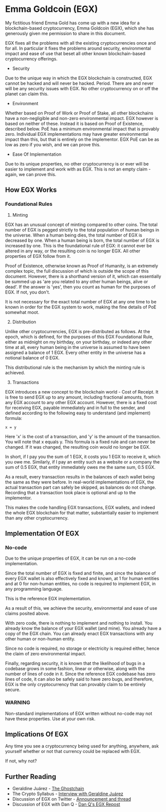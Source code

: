# Emma Goldcoin (EGX)

My fictitious friend Emma Gold has come up with a new idea for a blockchain-based
cryptocurrency, Emma Goldcoin (EGX), which she has generously given me permission
to share in this document.

EGX fixes all the problems with all the existing cryptocurrencies once and for all.
In particular it fixes the problems around security, environmental impact and ease of
use that beset all other known blockchain-based cryptocurrency offerings.

* Security

Due to the unique way in which the EGX blockchain is constructed, EGX cannot be hacked and
will never be hacked. Period. There are and never will be any security issues with EGX.
No other cryptocurrency on or off the planet can claim this.

* Environment

Whether based on Proof of Work or Proof of Stake, all other blockchains have a non-negligible
and non-zero environmental impact. EGX however is based on neither of these. Instead it is
based on Proof of Existence, described below. PoE has a minimum environmental impact that is
provably zero. Individual EGX implementations may have greater environmental impact than this,
but that is entirely on the implementor. EGX PoE can be as low as zero if you wish, and we can
prove this.

* Ease Of Implementation

Due to its unique properties, no other cryptocurrency is or ever will be easier to implement
and work with as EGX. This is not an empty claim - again, we can prove this.

## How EGX Works

### Foundational Rules

1. Minting

EGX has an unusual concept of minting compared to other coins. The total number of EGX is
pegged strictly to the total population of human beings in the universe. When a human being
dies, the total number of EGX is decreased by one. When a human being is born, the total
number of EGX is increased by one. This is the foundational rule of EGX: it cannot ever be
altered in any way, or the resulting coin is no longer EGX. All other properties of EGX
follow from it.

Proof of Existence, otherwise known as Proof of Humanity, is an extremely complex topic, the
full discussion of which is outside the scope of this document. However, there is a shorthand
version of it, which can essentially be summed up as 'are you related to any other human
beings, alive or dead'. If the answer is 'yes', then you count as human for the purposes of
EGX. If not, you don't.

It is not necessary for the exact total number of EGX at any one time to be known in order
for the EGX system to work, making the fine details of PoE somewhat moot.

2. Distribution

Unlike other cryptocurrencies, EGX is pre-distributed as follows. At the epoch, which is
defined, for the purposes of this EGX Foundational Rule, either as midnight on my birthday,
on your birthday, or indeed any other time at all, every human being in the universe is
assumed to have been assigned a balance of 1 EGX. Every other entity in the universe has a
notional balance of 0 EGX.

This distributional rule is the mechanism by which the minting rule is achieved.

3. Transactions

EGX introduces a new concept to the blockchain world - Cost of Receipt. It is free to send
EGX up to any amount, including fractional amounts, from any EGX account to any other EGX
account. However, there is a fixed cost for receiving EGX, payable immediately and in full
to the sender, and defined according to the following easy to understand (and implement)
formula:

`x = y`

Here 'x' is the cost of a transaction, and 'y' is the amount of the transaction. You will
note that x equals y. This formula is a fixed rule and can never be changed. If it was
changed, the resulting coin would no longer be EGX.

In short, if I pay you the sum of 1 EGX, it costs you 1 EGX to receive it, which you owe me.
Similarly, if I pay an entity such as a website or a company the sum of 0.5 EGX, that entity
immediately owes me the same sum, 0.5 EGX.

As a result, every transaction results in the balances of each wallet being the same as they
were before. In real-world implementations of EGX, the actual transaction part can safely be
skipped, as balances do not change. Recording that a transaction took place is optional and
up to the implementor.

This makes the code handling EGX transactions, EGX wallets, and indeed the whole EGX blockchain
for that matter, substantially easier to implement than any other cryptocurrency.

## Implementation Of EGX

### No-code

Due to the unique properties of EGX, it can be run on a no-code implementation.

Since the total number of EGX is fixed and finite, and since the balance of every EGX wallet is
also effectively fixed and known, at 1 for human entities and at 0 for non-human entities,
no code is required to implement EGX, in any programming language.

This is the reference EGX implementation.

As a result of this, we achieve the security, environmental and ease of use claims
posited above.

With zero code, there is nothing to implement and nothing to install. You already know the
balance of your EGX wallet (and mine). You already have a copy of the EGX chain. You can
already enact EGX transactions with any other human or non-human entity.

Since no code is required, no storage or electricity is required either, hence the claim of
zero environmental impact.

Finally, regarding security, it is known that the likelihood of bugs in a codebase grows in
some fashion, linear or otherwise, along with the number of lines of code in it. Since
the reference EGX codebase has zero lines of code, it can also be safely said to have zero bugs,
and therefore, EGX is the only cryptocurrency that can provably claim to be entirely secure.

### WARNING

Non-standard implementations of EGX written without no-code may not have these properties.
Use at your own risk.

## Implications Of EGX

Any time you see a cryptocurrency being used for anything, anywhere, ask yourself whether or
not that currency could be replaced with EGX.

If not, why not?

## Further Reading

* Geraldine Juárez - [The Ghostchain](https://paletten.net/artiklar/the-ghostchain)
* The Crypto Syllabus - [Interview with Geraldine Juárez](https://the-crypto-syllabus.com/geraldine-juarez-on-nfts-ghosts/)
* Discussion of EGX on Twitter - [Announcement and thread](https://twitter.com/conniptions/status/1473247981839212550)
* Discussion of EGX with Dan Q - [Dan Q's EGX Repost](https://danq.me/2021/12/23/emma-goldcoin/#comments)
